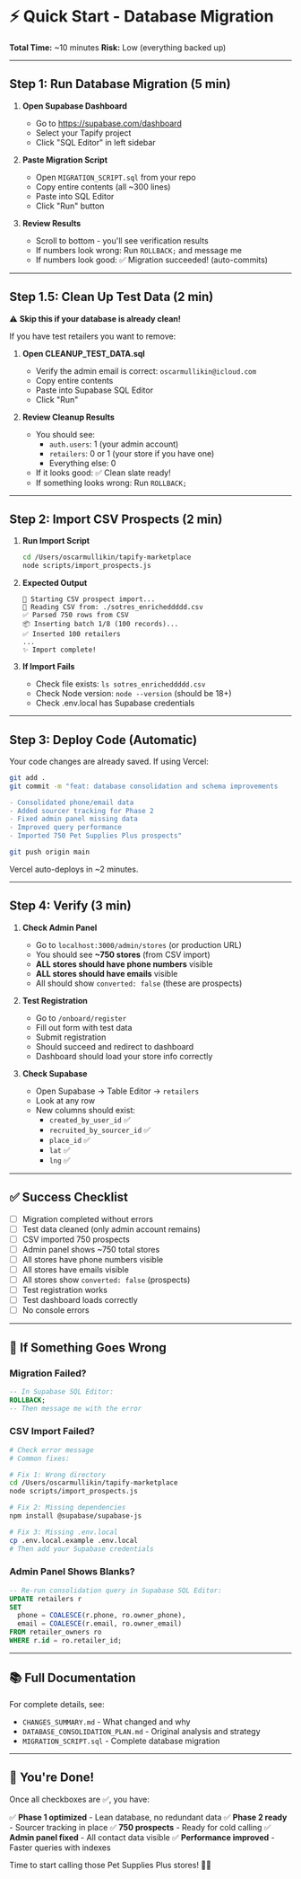 # ⚡ Quick Start - Database Migration

**Total Time:** ~10 minutes
**Risk:** Low (everything backed up)

---

## Step 1: Run Database Migration (5 min)

1. **Open Supabase Dashboard**
   - Go to https://supabase.com/dashboard
   - Select your Tapify project
   - Click "SQL Editor" in left sidebar

2. **Paste Migration Script**
   - Open `MIGRATION_SCRIPT.sql` from your repo
   - Copy entire contents (all ~300 lines)
   - Paste into SQL Editor
   - Click "Run" button

3. **Review Results**
   - Scroll to bottom - you'll see verification results
   - If numbers look wrong: Run `ROLLBACK;` and message me
   - If numbers look good: ✅ Migration succeeded! (auto-commits)

---

## Step 1.5: Clean Up Test Data (2 min)

⚠️ **Skip this if your database is already clean!**

If you have test retailers you want to remove:

1. **Open CLEANUP_TEST_DATA.sql**
   - Verify the admin email is correct: `oscarmullikin@icloud.com`
   - Copy entire contents
   - Paste into Supabase SQL Editor
   - Click "Run"

2. **Review Cleanup Results**
   - You should see:
     - `auth.users`: 1 (your admin account)
     - `retailers`: 0 or 1 (your store if you have one)
     - Everything else: 0
   - If it looks good: ✅ Clean slate ready!
   - If something looks wrong: Run `ROLLBACK;`

---

## Step 2: Import CSV Prospects (2 min)

1. **Run Import Script**
   ```bash
   cd /Users/oscarmullikin/tapify-marketplace
   node scripts/import_prospects.js
   ```

2. **Expected Output**
   ```
   🚀 Starting CSV prospect import...
   📂 Reading CSV from: ./sotres_enricheddddd.csv
   ✅ Parsed 750 rows from CSV
   📦 Inserting batch 1/8 (100 records)...
   ✅ Inserted 100 retailers
   ...
   ✨ Import complete!
   ```

3. **If Import Fails**
   - Check file exists: `ls sotres_enricheddddd.csv`
   - Check Node version: `node --version` (should be 18+)
   - Check .env.local has Supabase credentials

---

## Step 3: Deploy Code (Automatic)

Your code changes are already saved. If using Vercel:

```bash
git add .
git commit -m "feat: database consolidation and schema improvements

- Consolidated phone/email data
- Added sourcer tracking for Phase 2
- Fixed admin panel missing data
- Improved query performance
- Imported 750 Pet Supplies Plus prospects"

git push origin main
```

Vercel auto-deploys in ~2 minutes.

---

## Step 4: Verify (3 min)

1. **Check Admin Panel**
   - Go to `localhost:3000/admin/stores` (or production URL)
   - You should see **~750 stores** (from CSV import)
   - **ALL stores should have phone numbers** visible
   - **ALL stores should have emails** visible
   - All should show `converted: false` (these are prospects)

2. **Test Registration**
   - Go to `/onboard/register`
   - Fill out form with test data
   - Submit registration
   - Should succeed and redirect to dashboard
   - Dashboard should load your store info correctly

3. **Check Supabase**
   - Open Supabase → Table Editor → `retailers`
   - Look at any row
   - New columns should exist:
     - `created_by_user_id` ✅
     - `recruited_by_sourcer_id` ✅
     - `place_id` ✅
     - `lat` ✅
     - `lng` ✅

---

## ✅ Success Checklist

- [ ] Migration completed without errors
- [ ] Test data cleaned (only admin account remains)
- [ ] CSV imported 750 prospects
- [ ] Admin panel shows ~750 total stores
- [ ] All stores have phone numbers visible
- [ ] All stores have emails visible
- [ ] All stores show `converted: false` (prospects)
- [ ] Test registration works
- [ ] Test dashboard loads correctly
- [ ] No console errors

---

## 🚨 If Something Goes Wrong

### Migration Failed?
```sql
-- In Supabase SQL Editor:
ROLLBACK;
-- Then message me with the error
```

### CSV Import Failed?
```bash
# Check error message
# Common fixes:

# Fix 1: Wrong directory
cd /Users/oscarmullikin/tapify-marketplace
node scripts/import_prospects.js

# Fix 2: Missing dependencies
npm install @supabase/supabase-js

# Fix 3: Missing .env.local
cp .env.local.example .env.local
# Then add your Supabase credentials
```

### Admin Panel Shows Blanks?
```sql
-- Re-run consolidation query in Supabase SQL Editor:
UPDATE retailers r
SET
  phone = COALESCE(r.phone, ro.owner_phone),
  email = COALESCE(r.email, ro.owner_email)
FROM retailer_owners ro
WHERE r.id = ro.retailer_id;
```

---

## 📚 Full Documentation

For complete details, see:
- `CHANGES_SUMMARY.md` - What changed and why
- `DATABASE_CONSOLIDATION_PLAN.md` - Original analysis and strategy
- `MIGRATION_SCRIPT.sql` - Complete database migration

---

## 🎉 You're Done!

Once all checkboxes are ✅, you have:

✅ **Phase 1 optimized** - Lean database, no redundant data
✅ **Phase 2 ready** - Sourcer tracking in place
✅ **750 prospects** - Ready for cold calling
✅ **Admin panel fixed** - All contact data visible
✅ **Performance improved** - Faster queries with indexes

Time to start calling those Pet Supplies Plus stores! 🐾📞
